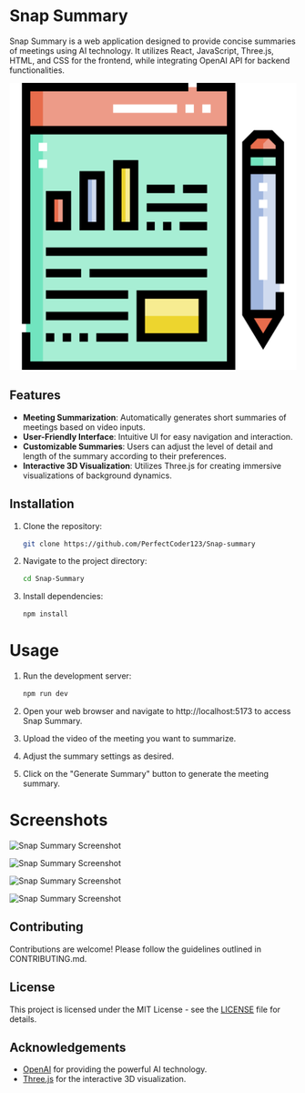 # Snap Summary

Snap Summary is a web application designed to provide concise summaries of meetings using AI technology. It utilizes React, JavaScript, Three.js, HTML, and CSS for the frontend, while integrating OpenAI API for backend functionalities.

![Snap Summary Screenshot](src/assets/report.png)

## Features

- **Meeting Summarization**: Automatically generates short summaries of meetings based on video inputs.
- **User-Friendly Interface**: Intuitive UI for easy navigation and interaction.
- **Customizable Summaries**: Users can adjust the level of detail and length of the summary according to their preferences.
- **Interactive 3D Visualization**: Utilizes Three.js for creating immersive visualizations of background dynamics.

## Installation

1. Clone the repository:

   ```bash
   git clone https://github.com/PerfectCoder123/Snap-summary

2. Navigate to the project directory:

   ```bash
   cd Snap-Summary

3. Install dependencies:

   ```bash
   npm install

# Usage

1. Run the development server:

   ```bash
   npm run dev
2. Open your web browser and navigate to http://localhost:5173 to access Snap Summary.
3. Upload the video of the meeting you want to summarize.
4. Adjust the summary settings as desired.
5. Click on the "Generate Summary" button to generate the meeting summary.


# Screenshots

![Snap Summary Screenshot](public/snap-summary/1.png)

![Snap Summary Screenshot](public/snap-summary/2.png)

![Snap Summary Screenshot](public/snap-summary/3.png)

![Snap Summary Screenshot](public/snap-summary/4.png)

## Contributing
Contributions are welcome! Please follow the guidelines outlined in CONTRIBUTING.md.

## License

This project is licensed under the MIT License - see the [LICENSE](LICENSE) file for details.


## Acknowledgements

- [OpenAI](https://openai.com) for providing the powerful AI technology.
- [Three.js](https://threejs.org) for the interactive 3D visualization.
